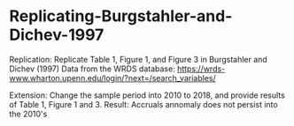 # Replicating-Burgstahler-and-Dichev-1997

Replication: Replicate Table 1, Figure 1, and Figure 3 in Burgstahler and Dichev (1997)
Data from the WRDS database: https://wrds-www.wharton.upenn.edu/login/?next=/search_variables/

Extension: Change the sample period into 2010 to 2018, and provide results of Table 1, Figure 1 and 3.
Result: Accruals annomaly does not persist into the 2010's
